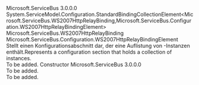 <Type Name="WS2007HttpRelayBindingCollectionElement" FullName="Microsoft.ServiceBus.Configuration.WS2007HttpRelayBindingCollectionElement">
  <TypeSignature Language="C#" Value="public class WS2007HttpRelayBindingCollectionElement : System.ServiceModel.Configuration.StandardBindingCollectionElement&lt;Microsoft.ServiceBus.WS2007HttpRelayBinding,Microsoft.ServiceBus.Configuration.WS2007HttpRelayBindingElement&gt;" />
  <TypeSignature Language="ILAsm" Value=".class public auto ansi beforefieldinit WS2007HttpRelayBindingCollectionElement extends System.ServiceModel.Configuration.StandardBindingCollectionElement`2&lt;class Microsoft.ServiceBus.WS2007HttpRelayBinding, class Microsoft.ServiceBus.Configuration.WS2007HttpRelayBindingElement&gt;" />
  <TypeSignature Language="DocId" Value="T:Microsoft.ServiceBus.Configuration.WS2007HttpRelayBindingCollectionElement" />
  <TypeSignature Language="VB.NET" Value="Public Class WS2007HttpRelayBindingCollectionElement&#xA;Inherits StandardBindingCollectionElement(Of WS2007HttpRelayBinding, WS2007HttpRelayBindingElement)" />
  <TypeSignature Language="F#" Value="type WS2007HttpRelayBindingCollectionElement = class&#xA;    inherit StandardBindingCollectionElement&lt;WS2007HttpRelayBinding, WS2007HttpRelayBindingElement&gt;" />
  <AssemblyInfo>
    <AssemblyName>Microsoft.ServiceBus</AssemblyName>
    <AssemblyVersion>3.0.0.0</AssemblyVersion>
  </AssemblyInfo>
  <Base>
    <BaseTypeName>System.ServiceModel.Configuration.StandardBindingCollectionElement&lt;Microsoft.ServiceBus.WS2007HttpRelayBinding,Microsoft.ServiceBus.Configuration.WS2007HttpRelayBindingElement&gt;</BaseTypeName>
    <BaseTypeArguments>
      <BaseTypeArgument TypeParamName="!0">Microsoft.ServiceBus.WS2007HttpRelayBinding</BaseTypeArgument>
      <BaseTypeArgument TypeParamName="!1">Microsoft.ServiceBus.Configuration.WS2007HttpRelayBindingElement</BaseTypeArgument>
    </BaseTypeArguments>
  </Base>
  <Interfaces />
  <Docs>
    <summary><span data-ttu-id="c3b20-101">Stellt einen Konfigurationsabschnitt dar, der eine Auflistung von <see cref="T:Microsoft.ServiceBus.Configuration.WS2007HttpRelayBindingElement" />-Instanzen enthält.</span><span class="sxs-lookup"><span data-stu-id="c3b20-101">Represents a configuration section that holds a collection of <see cref="T:Microsoft.ServiceBus.Configuration.WS2007HttpRelayBindingElement" /> instances.</span></span></summary>
    <remarks>To be added.</remarks>
  </Docs>
  <Members>
    <Member MemberName=".ctor">
      <MemberSignature Language="C#" Value="public WS2007HttpRelayBindingCollectionElement ();" />
      <MemberSignature Language="ILAsm" Value=".method public hidebysig specialname rtspecialname instance void .ctor() cil managed" />
      <MemberSignature Language="DocId" Value="M:Microsoft.ServiceBus.Configuration.WS2007HttpRelayBindingCollectionElement.#ctor" />
      <MemberSignature Language="VB.NET" Value="Public Sub New ()" />
      <MemberType>Constructor</MemberType>
      <AssemblyInfo>
        <AssemblyName>Microsoft.ServiceBus</AssemblyName>
        <AssemblyVersion>3.0.0.0</AssemblyVersion>
      </AssemblyInfo>
      <Parameters />
      <Docs>
        <summary>To be added.</summary>
        <remarks>To be added.</remarks>
      </Docs>
    </Member>
  </Members>
</Type>